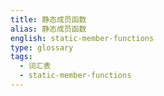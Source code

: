 ```yaml
---
title: 静态成员函数
alias: 静态成员函数
english: static-member-functions
type: glossary
tags:
  - 词汇表
  - static-member-functions
---
```

